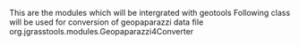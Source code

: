 This are the modules which will be intergrated with geotools
Following class will be used for conversion of geopaparazzi data file 
org.jgrasstools.modules.Geopaparazzi4Converter
